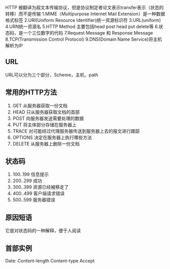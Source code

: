 HTTP 被翻译为超文本传输协议，但是协议制定者论文表示transfer表示（状态的转移）而不是传输
1.MIME（Multipurpose Internet Mail Extension）是一种数据格式标签
2.URI(Uniform Resource Identifier)统一资源标识符
3.URL(uniform)
4.URN统一资源名
5.HTTP Method 主要包括head post head put delete等
6.状态码，是一个三位数字的代码
7.Request Message 和 Response Message
8.TCP(Transmission Control Protocol)
9.DNS(Domain Name Service)将主机解析为IP


## URL
URL可以分为三个部分，Scheme，主机，path

## 常用的HTTP方法
1. GET 从服务器获取一份文档
2. HEAD 只从服务器获取文档的首部
3. POST 向服务器发送需要处理的数据
4. PUT 将主体部分存储在服务器上
5. TRACE 对可能经过代理服务器传送到服务器上去的报文进行跟踪
6. OPTIONS 决定在服务器上执行哪些方法
7. DELETE 从服务器上删除一份文档

## 状态码

1. 100..199 信息提示
2. 200..299 成功
3. 300..399 资源已经被移走了
4. 400..499 客户端请求错误
5. 500..599 服务器错误 

## 原因短语
它是对状态码的一种解释，便于人阅读

## 首部实例
Date:
Content-length
Content-type
Accept

